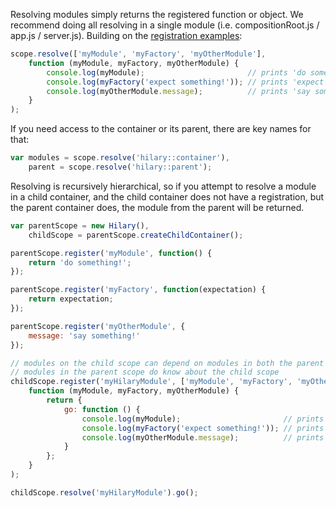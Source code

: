 Resolving modules simply returns the registered function or object. We recommend doing all resolving in a single module (i.e. compositionRoot.js / app.js / server.js). Building on the [registration examples](https://github.com/Acatar/hilaryjs/wiki/Registering-Modules):

```JavaScript
scope.resolve(['myModule', 'myFactory', 'myOtherModule'],
    function (myModule, myFactory, myOtherModule) {
        console.log(myModule);                       // prints 'do something!'
        console.log(myFactory('expect something!')); // prints 'expect something!'
        console.log(myOtherModule.message);          // prints 'say something!'
    }
);
```

If you need access to the container or its parent, there are key names for that:

```JavaScript
var modules = scope.resolve('hilary::container'),
    parent = scope.resolve('hilary::parent');
```

Resolving is recursively hierarchical, so if you attempt to resolve a module in a child container, and the child container does not have a registration, but the parent container does, the module from the parent will be returned.

```JavaScript
var parentScope = new Hilary(),
    childScope = parentScope.createChildContainer();

parentScope.register('myModule', function() {
    return 'do something!';
});

parentScope.register('myFactory', function(expectation) {
    return expectation;
});

parentScope.register('myOtherModule', {
    message: 'say something!'
});

// modules on the child scope can depend on modules in both the parent and child scopes
// modules in the parent scope do know about the child scope
childScope.register('myHilaryModule', ['myModule', 'myFactory', 'myOtherModule'],
    function (myModule, myFactory, myOtherModule) {
        return {
            go: function () {
                console.log(myModule);                       // prints 'do something!'
                console.log(myFactory('expect something!')); // prints 'expect something!'
                console.log(myOtherModule.message);          // prints 'say something!'
            }
        };
    }
);

childScope.resolve('myHilaryModule').go();
```